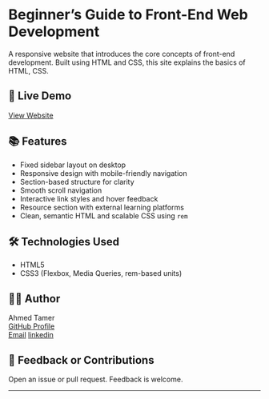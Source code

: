 # Beginner’s Guide to Front-End Web Development

A responsive website that introduces the core concepts of front-end development. Built using HTML and CSS, this site explains the basics of HTML, CSS.

## 🔗 Live Demo

[View Website](https://ahmedtamerali.github.io/beginner-frontend-guide/)  

## 📚 Features

- Fixed sidebar layout on desktop
- Responsive design with mobile-friendly navigation
- Section-based structure for clarity
- Smooth scroll navigation
- Interactive link styles and hover feedback
- Resource section with external learning platforms
- Clean, semantic HTML and scalable CSS using `rem`

## 🛠 Technologies Used

- HTML5
- CSS3 (Flexbox, Media Queries, rem-based units)

## 🧑‍💻 Author

Ahmed Tamer  
[GitHub Profile](https://github.com/ahmedtamerali)  
[Email](mailto:ahmedtamerali50@gmail.com)
[linkedin]()

## 📢 Feedback or Contributions

Open an issue or pull request. Feedback is welcome.

---


